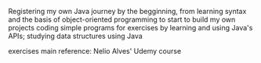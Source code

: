 Registering my own Java journey by the begginning, from learning syntax and the basis of object-oriented programming to start to build my own projects
coding simple programs for exercises by learning and using Java's APIs; studying data structures using Java

exercises main reference: Nelio Alves' Udemy course
